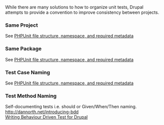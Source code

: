 While there are many solutions to how to organize unit tests, Drupal attempts to provide a convention to improve consistency between projects.

### Same Project

See [PHPUnit file structure, namespace, and required metadata](http://drupal.org/node/2116043)

### Same Package

See [PHPUnit file structure, namespace, and required metadata](http://drupal.org/node/2116043)

### Test Case Naming

See [PHPUnit file structure, namespace, and required metadata](http://drupal.org/node/2116043)

### Test Method Naming

Self-documenting tests i.e. should or Given/When/Then naming.  
<http://dannorth.net/introducing-bdd>  
[Writing Behaviour Driven Test for Drupal](http://drupal.org/node/1578324)
